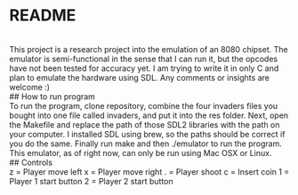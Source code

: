 # README
</br>
This project is a research project into the emulation of an 8080 chipset. The emulator is semi-functional in the sense that I can run it, but the opcodes have not been tested for accuracy yet. I am trying to write it in only C and plan to emulate the hardware using SDL. Any comments or insights are welcome :)
</br>
## How to run program
</br>
To run the program, clone repository, combine the four invaders files you bought into one file called invaders, and put it into the res folder. Next, open the Makefile and replace the path of those SDL2 libraries with the path on your computer. I installed SDL using brew, so the paths should be correct if you do the same. Finally run make and then ./emulator to run the program. This emulator, as of right now, can only be run using Mac OSX or Linux.
</br>
## Controls
</br>
z = Player move left
x = Player move right
. = Player shoot
c = Insert coin
1 = Player 1 start button
2 = Player 2 start button
